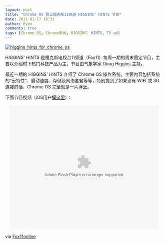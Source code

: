 ```yaml
---
layout: post
title: "Chrome OS 登上福克斯11频道 HIGGINS' HINTS 节目"
date: 2011-01-17 16:31
author: Eyon
comments: true
tags: [Chrome OS, Chrome新闻, HIGGINS' HINTS, TV ad]
---
```

<a href="http://img.chromi.org/2011/01/higgins_hints_for_chroccc71f14-ef34-465c-a154-d2963b2923f80000_20110116080753_640_480.jpg">![](http://img.chromi.org/2011/01/higgins_hints_for_chroccc71f14-ef34-465c-a154-d2963b2923f80000_20110116080753_640_480.jpg "higgins_hints_for_chrome_os")</a>

HIGGINS' HINTS 是福克斯电视台11频道（Fox11）每周一期的周末固定节目，主要以介绍时下热门科技产品为主，节目由气象学家 Doug Higgins 主持。

最近一期的 HIGGINS' HINTS 介绍了 Chrome OS 操作系统，主要内容包括系统的“云特性”、启动速度、存储及网络套餐等等，特别提到了如果没有 WIFI 或 3G 连接的话，Chrome OS 完全就是一片浮云。

下面节目视频（iOS用户[摸这里](http://v.youku.com/v_show/id_XMjM3NTY0MTQ4.html)）：<!--more-->

<p style="text-align: center;"><embed src="http://player.youku.com/player.php/sid/XMjM3NTY0MTQ4/v.swf" quality="high" width="480" height="400" align="middle" allowScriptAccess="sameDomain" type="application/x-shockwave-flash"></embed>


via [Fox11online](http://www.fox11online.com/dpp/good_day_wi/doug-has-some-higgins-hints-about-the-google-operating-system-named-chrome)
